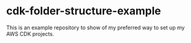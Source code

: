 # cdk-folder-structure-example
This is an example repository to show of my preferred way to set up my AWS CDK projects.
